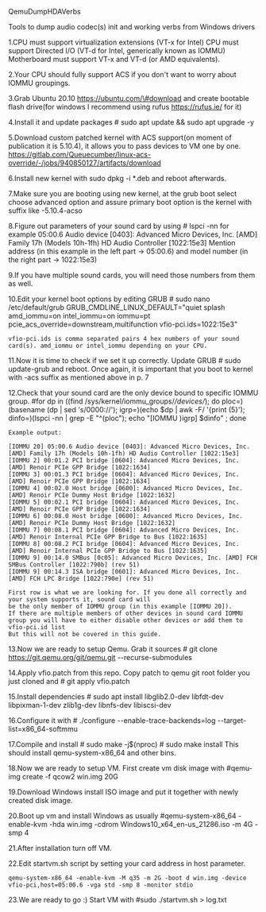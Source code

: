 QemuDumpHDAVerbs

Tools to dump audio codec(s) init and working verbs from Windows drivers

1.CPU must support virtualization extensions (VT-x for Intel) CPU must support Directed I/O (VT-d for Intel, generically known as IOMMU) Motherboard must support VT-x and VT-d (or AMD equivalents).

2.Your CPU should fully support ACS if you don't want to worry about IOMMU groupings.

3.Grab Ubuntu 20.10 https://ubuntu.com/\#download and create bootable flash drive(for windows I recommend using rufus https://rufus.ie/ for it)

4.Install it and update packages \# sudo apt update && sudo apt upgrade -y

5.Download custom patched kernel with ACS support(on moment of publication it is 5.10.4), it allows you to pass devices to VM one by one. https://gitlab.com/Queuecumber/linux-acs-override/-/jobs/940850127/artifacts/download

6.Install new kernel with sudo dpkg -i \*.deb and reboot afterwards.

7.Make sure you are booting using new kernel, at the grub boot select choose advanced option and assure primary boot option is the kernel with suffix like -5.10.4-acso

8.Figure out parameters of your sound card by using \# lspci -nn for example 05:00.6 Audio device [0403]: Advanced Micro Devices, Inc. [AMD] Family 17h (Models 10h-1fh) HD Audio Controller [1022:15e3] Mention address (in this example in the left part -\> 05:00.6) and model number (in the right part -\> 1022:15e3)

9.If you have multiple sound cards, you will need those numbers from them as well.

10.Edit your kernel boot options by editing GRUB \# sudo nano /etc/default/grub GRUB\_CMDLINE\_LINUX\_DEFAULT="quiet splash amd\_iommu=on intel\_iommu=on iommu=pt pcie\_acs\_override=downstream,multifunction vfio-pci.ids=1022:15e3"

    vfio-pci.ids is comma separated pairs 4 hex numbers of your sound card(s). amd_iommu or intel_iommu depending on your CPU.

11.Now it is time to check if we set it up correctly. Update GRUB \# sudo update-grub and reboot. Once again, it is important that you boot to kernel with -acs suffix as mentioned above in p. 7

12.Check that your sound card are the only device bound to specific IOMMU group. \#for dp in \((find /sys/kernel/iommu_groups/*/devices/*); do ploc=\)(basename \(dp | sed 's/0000://'); igrp=\)(echo \$dp | awk -F/ '{print \(5}'); dinfo=\)(lspci -nn | grep -E "\^\(ploc"); echo "[IOMMU \)igrp] \$dinfo" ; done

    Example output:

    [IOMMU 20] 05:00.6 Audio device [0403]: Advanced Micro Devices, Inc. [AMD] Family 17h (Models 10h-1fh) HD Audio Controller [1022:15e3]
    [IOMMU 2] 00:01.2 PCI bridge [0604]: Advanced Micro Devices, Inc. [AMD] Renoir PCIe GPP Bridge [1022:1634]
    [IOMMU 3] 00:01.3 PCI bridge [0604]: Advanced Micro Devices, Inc. [AMD] Renoir PCIe GPP Bridge [1022:1634]
    [IOMMU 4] 00:02.0 Host bridge [0600]: Advanced Micro Devices, Inc. [AMD] Renoir PCIe Dummy Host Bridge [1022:1632]
    [IOMMU 5] 00:02.1 PCI bridge [0604]: Advanced Micro Devices, Inc. [AMD] Renoir PCIe GPP Bridge [1022:1634]
    [IOMMU 6] 00:08.0 Host bridge [0600]: Advanced Micro Devices, Inc. [AMD] Renoir PCIe Dummy Host Bridge [1022:1632]
    [IOMMU 7] 00:08.1 PCI bridge [0604]: Advanced Micro Devices, Inc. [AMD] Renoir Internal PCIe GPP Bridge to Bus [1022:1635]
    [IOMMU 8] 00:08.2 PCI bridge [0604]: Advanced Micro Devices, Inc. [AMD] Renoir Internal PCIe GPP Bridge to Bus [1022:1635]
    [IOMMU 9] 00:14.0 SMBus [0c05]: Advanced Micro Devices, Inc. [AMD] FCH SMBus Controller [1022:790b] (rev 51)
    [IOMMU 9] 00:14.3 ISA bridge [0601]: Advanced Micro Devices, Inc. [AMD] FCH LPC Bridge [1022:790e] (rev 51)

    First row is what we are looking for. If you done all correctly and your system supports it, sound card will 
    be the only member of IOMMU group (in this example [IOMMU 20]).
    If there are multiple members of other devices in sound card IOMMU group you will have to either disable other devices or add them to vfio-pci.id list
    But this will not be covered in this guide.

13.Now we are ready to setup Qemu. Grab it sources \# git clone https://git.qemu.org/git/qemu.git --recurse-submodules

14.Apply vfio.patch from this repo. Copy patch to qemu git root folder you just cloned and \# git apply vfio.patch

15.Install dependencies \# sudo apt install libglib2.0-dev libfdt-dev libpixman-1-dev zlib1g-dev libnfs-dev libiscsi-dev

16.Configure it with \# ./configure
 --enable-trace-backends=log
 --target-list=x86\_64-softmmu

17.Compile and install \# sudo make -j\$(nproc) \# sudo make install This should install qemu-system-x86\_64 and other bins.

18.Now we are ready to setup VM. First create vm disk image with \#qemu-img create -f qcow2 win.img 20G

19.Download Windows install ISO image and put it together with newly created disk image.

20.Boot up vm and install Windows as usually \#qemu-system-x86\_64 -enable-kvm -hda win.img -cdrom Windows10\_x64\_en-us\_21286.iso -m 4G -smp 4

21.After installation turn off VM.

22.Edit startvm.sh script by setting your card address in host parameter.

    qemu-system-x86_64 -enable-kvm -M q35 -m 2G -boot d win.img -device vfio-pci,host=05:00.6 -vga std -smp 8 -monitor stdio 

23.We are ready to go :) Start VM with \#sudo ./startvm.sh \> log.txt
